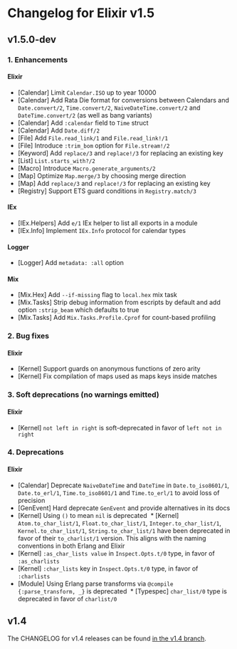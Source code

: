 # Changelog for Elixir v1.5

## v1.5.0-dev

### 1. Enhancements

#### Elixir

  * [Calendar] Limit `Calendar.ISO` up to year 10000
  * [Calendar] Add Rata Die format for conversions between Calendars and `Date.convert/2`, `Time.convert/2`, `NaiveDateTime.convert/2` and `DateTime.convert/2` (as well as bang variants)
  * [Calendar] Add `:calendar` field to `Time` struct
  * [Calendar] Add `Date.diff/2`
  * [File] Add `File.read_link/1` and `File.read_link!/1`
  * [File] Introduce `:trim_bom` option for `File.stream!/2`
  * [Keyword] Add `replace/3` and `replace!/3` for replacing an existing key
  * [List] `List.starts_with?/2`
  * [Macro] Introduce `Macro.generate_arguments/2`
  * [Map] Optimize `Map.merge/3` by choosing merge direction
  * [Map] Add `replace/3` and `replace!/3` for replacing an existing key
  * [Registry] Support ETS guard conditions in `Registry.match/3`

#### IEx

  * [IEx.Helpers] Add `e/1` IEx helper to list all exports in a module
  * [IEx.Info] Implement `IEx.Info` protocol for calendar types

#### Logger

  * [Logger] Add `metadata: :all` option

#### Mix

  * [Mix.Hex] Add `--if-missing` flag to `local.hex` mix task
  * [Mix.Tasks] Strip debug information from escripts by default and add option `:strip_beam` which defaults to true
  * [Mix.Tasks] Add `Mix.Tasks.Profile.Cprof` for count-based profiling

### 2. Bug fixes

#### Elixir

  * [Kernel] Support guards on anonymous functions of zero arity
  * [Kernel] Fix compilation of maps used as maps keys inside matches

### 3. Soft deprecations (no warnings emitted)

#### Elixir

  * [Kernel] `not left in right` is soft-deprecated in favor of `left not in right`

### 4. Deprecations

#### Elixir

  * [Calendar] Deprecate `NaiveDateTime` and `DateTime` in `Date.to_iso8601/1`, `Date.to_erl/1`, `Time.to_iso8601/1` and `Time.to_erl/1` to avoid loss of precision
  * [GenEvent] Hard deprecate `GenEvent` and provide alternatives in its docs
  * [Kernel] Using `()` to mean `nil` is deprecated
  * [Kernel] `Atom.to_char_list/1`, `Float.to_char_list/1`, `Integer.to_char_list/1`, `Kernel.to_char_list/1`, `String.to_char_list/1` have been deprecated in favor of their `to_charlist/1` version. This aligns with the naming conventions in both Erlang and Elixir
  * [Kernel] `:as_char_lists value` in `Inspect.Opts.t/0` type, in favor of `:as_charlists`
  * [Kernel] `:char_lists` key in `Inspect.Opts.t/0` type, in favor of `:charlists`
  * [Module] Using Erlang parse transforms via `@compile {:parse_transform, _}` is deprecated
  * [Typespec] `char_list/0` type is deprecated in favor of `charlist/0`

## v1.4

The CHANGELOG for v1.4 releases can be found [in the v1.4 branch](https://github.com/elixir-lang/elixir/blob/v1.4/CHANGELOG.md).

